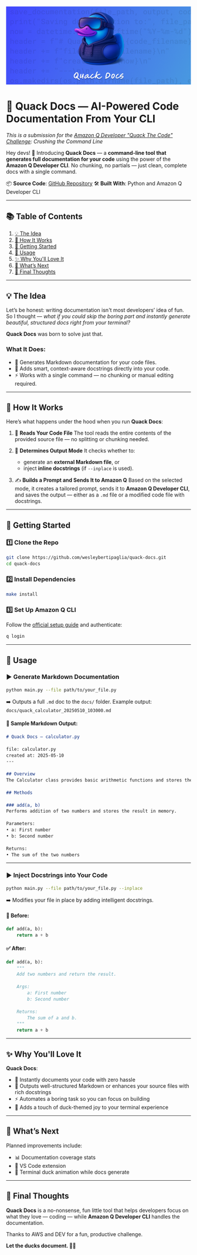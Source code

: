 ![Cover](./cover.png)

# 🦆 Quack Docs — AI-Powered Code Documentation From Your CLI

*This is a submission for the [Amazon Q Developer "Quack The Code" Challenge](https://dev.to/challenges/aws-amazon-q-v2025-04-30): Crushing the Command Line*

Hey devs! 👋
Introducing **Quack Docs** — a **command-line tool that generates full documentation for your code** using the power of the **Amazon Q Developer CLI**. No chunking, no partials — just clean, complete docs with a single command.

📦 **Source Code**: [GitHub Repository](https://github.com/wesleybertipaglia/quack-docs)
🛠️ **Built With**: Python and  Amazon Q Developer CLI

---

## 📚 Table of Contents

1. [💡 The Idea](#-the-idea)
2. [🤖 How It Works](#-how-it-works)
3. [🚀 Getting Started](#-getting-started)
4. [🧪 Usage](#-usage)
5. [✨ Why You'll Love It](#-why-youll-love-it)
6. [🔭 What’s Next](#-whats-next)
7. [🧠 Final Thoughts](#-final-thoughts)

---

## 💡 The Idea

Let’s be honest: writing documentation isn't most developers’ idea of fun.
So I thought — *what if you could skip the boring part and instantly generate beautiful, structured docs right from your terminal?*

**Quack Docs** was born to solve just that.

### What It Does:

* 📄 Generates Markdown documentation for your code files.
* 🧠 Adds smart, context-aware docstrings directly into your code.
* ⚡ Works with a single command — no chunking or manual editing required.

---

## 🤖 How It Works

Here’s what happens under the hood when you run **Quack Docs**:

1. 📂 **Reads Your Code File**
   The tool reads the entire contents of the provided source file — no splitting or chunking needed.

2. 🧠 **Determines Output Mode**
   It checks whether to:

   * generate an **external Markdown file**, or
   * inject **inline docstrings** (if `--inplace` is used).

3. ✍️ **Builds a Prompt and Sends It to Amazon Q**
   Based on the selected mode, it creates a tailored prompt, sends it to **Amazon Q Developer CLI**, and saves the output — either as a `.md` file or a modified code file with docstrings.

---

## 🚀 Getting Started

### 1️⃣ Clone the Repo

```bash
git clone https://github.com/wesleybertipaglia/quack-docs.git
cd quack-docs
```

### 2️⃣ Install Dependencies

```bash
make install
```

### 3️⃣ Set Up Amazon Q CLI

Follow the [official setup guide](https://docs.aws.amazon.com/amazonq/latest/qdeveloper-ug/command-line-installing.html) and authenticate:

```bash
q login
```

---

## 🧪 Usage

### ▶️ Generate Markdown Documentation

```bash
python main.py --file path/to/your_file.py
```

➡️ Outputs a full `.md` doc to the `docs/` folder.
Example output: `docs/quack_calculator_20250510_103000.md`

#### 📄 Sample Markdown Output:

```markdown
# Quack Docs — calculator.py

file: calculator.py  
created at: 2025-05-10  
---

## Overview
The Calculator class provides basic arithmetic functions and stores the result of the last operation.

## Methods

### add(a, b)
Performs addition of two numbers and stores the result in memory.

Parameters:
• a: First number  
• b: Second number

Returns:
• The sum of the two numbers
```

---

### ▶️ Inject Docstrings into Your Code

```bash
python main.py --file path/to/your_file.py --inplace
```

➡️ Modifies your file in place by adding intelligent docstrings.

#### 📝 Before:

```python
def add(a, b):
    return a + b
```

#### ✅ After:

```python
def add(a, b):
    """
    Add two numbers and return the result.

    Args:
        a: First number
        b: Second number

    Returns:
        The sum of a and b.
    """
    return a + b
```

---

## ✨ Why You'll Love It

**Quack Docs**:

* 🦆 Instantly documents your code with zero hassle
* 📑 Outputs well-structured Markdown or enhances your source files with rich docstrings
* ⚡ Automates a boring task so you can focus on building
* 🎉 Adds a touch of duck-themed joy to your terminal experience

---

## 🔭 What’s Next

Planned improvements include:

* 📊 Documentation coverage stats
* 🧩 VS Code extension
* 🐣 Terminal duck animation while docs generate

---

## 🧠 Final Thoughts

**Quack Docs** is a no-nonsense, fun little tool that helps developers focus on what they love — coding — while **Amazon Q Developer CLI** handles the documentation.

Thanks to AWS and DEV for a fun, productive challenge.

**Let the ducks document. 🦆✨**
